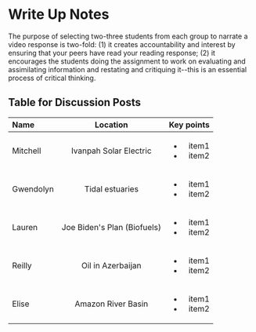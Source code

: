 #  Write Up Notes
The purpose of selecting two-three students from each group to narrate a video response is two-fold: (1) it creates accountability and interest by ensuring that your peers have read your reading response; (2) it encourages the students doing the assignment to work on evaluating and assimilating information and restating and critiquing it--this is an essential process of critical thinking.

## Table for Discussion Posts
| Name           | Location                    | Key points     |
| :------------- | :-------------------------: | -----------: |
| Mitchell       | Ivanpah Solar Electric      | <ul><li>item1</li><li>item2</li></ul> 	   |
| Gwendolyn      | Tidal estuaries             | <ul><li>item1</li><li>item2</li></ul>   |
| Lauren         | Joe Biden's Plan (Biofuels) | <ul><li>item1</li><li>item2</li></ul>   |
| Reilly         | Oil in Azerbaijan           | <ul><li>item1</li><li>item2</li></ul>   |
| Elise          | Amazon River Basin          | <ul><li>item1</li><li>item2</li></ul>   |





